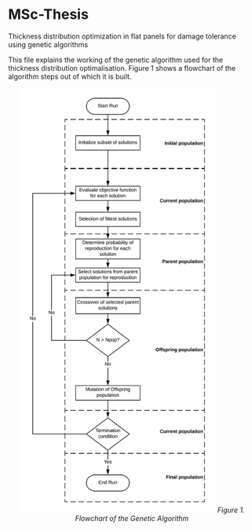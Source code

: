 # MSc-Thesis
Thickness distribution optimization in flat panels for damage tolerance using genetic algorithms

This file explains the working of the genetic algorithm used for the thickness distribution optimalisation. Figure 1 shows a flowchart of the algorithm steps out of which it is built.


<p align="center">
<img src="https://github.com/Bart-v-Lee/MSc-Thesis/blob/Master/Flowchart%20MSc%20thesis%20Algorithm.png" width="400">
<em> Figure 1. Flowchart of the Genetic Algorithm </em>
</p>
